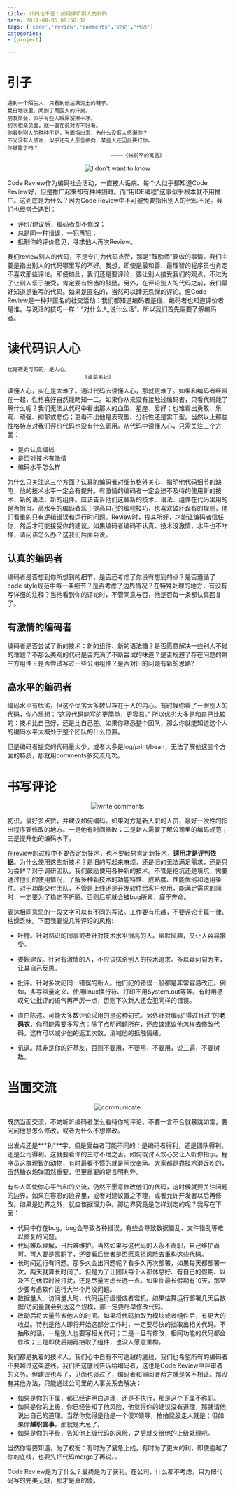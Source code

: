```yaml
---
title: 代码论千言：如何评价别人的代码
date: 2017-08-05 09:56:02
tags: ['code','review','comments','评论','代码']
categories:
- [project]

---
```


# 引子

    遇到一个陌生人，只看到他沾满泥土的鞋子。
    夏日地铁里，闻到了周围人的汗臭。
    朋友聚会，似乎有些人眼屎没擦干净。
    初次相亲见面，就一直在说对方不好看。
    你看到别人的种种不足，当面指出来，为什么没有人感谢你？
    不光没有人感谢，似乎还有人恶言相向，某些人还因此要打你。
    你做错了吗？
                                     ————《帐前卒的寓言》
<div align=center>

![I don't want to know](/images/code-comments/not_to_know.jpg)                                     
</div>

Code Review作为编码社会活动，一直被人诟病。每个人似乎都知道Code Review好，但是推广起来却有种种困难。而“用IDE编程”这事似乎根本就不用推广。这到底是为什么？因为Code Review中不可避免要指出别人的代码不足。我们也经常会遇到：

* 评价/建议后，编码者却不修改；
* 总是同一种错误，一犯再犯；
* 抵制你的评价意见，寻求他人再次Review。


我们review别人的代码，不是专门为代码点赞，那是“鼓励师”要做的事情。我们主要是指出别人的代码哪里写的不好。我想，即使是最和善、最理智的程序员也肯定不喜欢那些评论。即便如此，我们还是要评论，要让别人接受我们的观点。不过为了让别人乐于接受，肯定要有恰当的鼓励。另外，在评论别人的代码之前，我们最好知道是谁写的代码。如果是匿名的，当然可以肆无忌惮的评论。但Code Review是一种非匿名的社交活动：我们都知道编码者是谁，编码者也知道评价者是谁。与说话的技巧一样：“对什么人,说什么话”。所以我们首先需要了解编码者。

# 读代码识人心

    比鬼神更可怕的，是人心。
                        ————《盗墓笔记》

读懂人心，实在是太难了。通过代码去读懂人心，那就更难了。如果和编码者经常在一起，性格喜好自然能略知一二。如果你从来没有接触过编码者，只看代码能了解什么呢？我们无法从代码中看出那人的血型、星座、爱好；也难看出勇敢、乐观、顽强、抑郁或悲伤；更看不出他是表现型、分析性还是实干型。当然以上那些性格特点对我们评价代码也没有什么卵用。从代码中读懂人心，只需关注三个方面：

* 是否认真编码
* 是否对技术有激情
* 编码水平怎么样

为什么只关注这三个方面？认真的编码者对细节格外关心，指明他代码细节的缺陷，他的技术水平一定会有提升。有激情的编码者一定会迫不及待的使用新的技术、新的语法、新的组件。应该告诉他们这些新的技术、语法、组件在代码里用的是否恰当。高水平的编码者乐于提高自己的编程技巧，也喜欢破坏现有的规则，他们看重的只有逻辑错误和运行时问题。Review时，投其所好，才能让编码者信任你，然后才可能接受你的建议。如果编码者编码不认真、技术没激情、水平也不咋样，请问该怎么办？这我们后面会说。

## 认真的编码者
编码者是否想到你所想到的细节，是否还考虑了你没有想到的点？是否遵循了code style规范中每一条细节？是否考虑了边界情况？在特殊处理的地方，有没有写详细的注释？当他看到你的评论时，不管同意与否，他是否每一条都认真回复了。


## 有激情的编码者
编码者是否尝试了新的技术：新的组件、新的语法糖？是否愿意解决一些别人不碰的难题？不那么美观的代码是否充满了不断尝试的味道？是否规避了存在问题的第三方组件？是否尝试写过一些公用组件？是否对旧的问题有新的思路?


## 高水平的编码者
编码水平有优劣，但这个优劣大多数只存在于人的内心。有时候你看了一眼别人的代码，你心里想：“这段代码能写的更简单，更容易。” 所以优劣大多是和自己比较的：技术比自己好，还是比自己差。如果你熟悉整个团队，那么你就能知道这个人的编码水平大概处于整个团队的什么位置。


但是编码者提交的代码量太少，或者大多是log/print/bean，无法了解他这三个方面的特质，那就用comments多交流几次。


# 书写评论
<div align=center>

![write comments](/images/code-comments/write.jpeg)

</div>
初识，最好多点赞，并建议如何编码。如果对方是新入职的人员，最好一次性的指出程序要修改的地方。一是他有时间修改；二是新人需要了解公司里的编码规范；三是提升他的编码水平。


在review的过程中不要否定新技术，也不要轻易肯定新技术，**适用才是评判依据**。为什么使用这些新技术？是旧的写起来麻烦，还是旧的无法满足需求，还是只为尝鲜？对于调研团队，我们鼓励使用各种新的技术。不管是挖坑还是填坑，需要通过他们的使用情况，了解多种新技术的功能特性、成熟度、性能优劣和适用条件。对于功能交付团队，不管是上线还是开发软件给客户使用，能满足需求的同时，一定要为了稳定不折腾。否则后期就会被bug所累，疲于奔命。


表达相同意思的一段文字可以有不同的写法。工作要有乐趣，不要评论千篇一律、枯燥乏味。下面我要说几种评论的风格:

* 吐槽。针对熟识的同事或者针对技术水平很高的人。幽默风趣，又让人容易接受。

* 委婉建议。针对有激情的人，不应该抹杀别人的技术追求。多以疑问句为主，让其自己反思。

* 批评。针对多次犯同一错误的新人。他们犯的错误一般都是非常容易改正。例如，多写常量定义、使用linux换行符、打印不用System.out等等。有时用感叹句让批评的语气再严厉一点，否则下次新人还会犯同样的错误。

* 直白陈述。可能大多数评论采用的是这种句式。另外针对编码“得过且过”的**老码农**，你可能需要多写点：除了点明问题所在，还应该建议他怎样去修改代码。这样可以减少他的返工次数，消减他的抵触情绪。

* 讥讽。除非是你的好基友，否则不要用，不要用，不要用，说三遍，不要树敌。

# 当面交流
<div align=center>

![communicate](/images/code-comments/communicate.jpeg)
</div>
既然当面交流，不妨听听编码者怎么看待你的评论。不要一言不合就暴跳如雷，要问问他想怎么修改，或者为什么不想修改。

出发点还是**"利"**字。但是受益者可能不同的：是编码者得利，还是团队得利，还是公司得利。这就要看你的三寸不烂之舌，如何既讨人欢心又让人听你指示。程序员这群理智的动物，有时最看不惯的就是阿谀奉承。大家都是靠技术混饭吃的，虽然糖衣炮弹固然重要，但更重要的是言明利弊。

有些人即使你心平气和的交流，仍然不愿意修改他们的代码，这时候就要关注问题的边界。如果在容忍的边界里，或者对建议置之不理，或者允许开发者以后再修改。如果是边界之外，就应该据理力争。那边界究竟是怎样划定的呢？我写在下面：

* 代码中存在bug。bug会导致各种错误，有些会导致数据错乱、文件错乱等难以修复的问题。
* 代码难以理解，日后难维护。当然如果写这代码的人永不离职，自己维护尚可。可人要是离职了，还要看后继者是否愿意担风险去重构这些代码。
* 长时间运行有问题。那多久会出问题呢？看多久再次部署，如果每天都部署一次，两天就算长时间了。但是为了让团队每个人都休息好、有自己的假期、以及不在休假时被打扰，还是尽量考虑长远一点。如果你最长假期有10天，那至少要考虑软件运行大半个月没问题。
* 数据量大、访问量大时，代码运行缓慢或者宕机。如果估算运行部署几天后数据/访问量就会到达这个规模，那一定要尽早修改代码。
* 改动后将大量节省他人的时间。如果将代码抽取为模块或者组件后，有更大的收益。特别是他人即将开始这部分工作时，一定要尽快的抽取出相关代码。不抽取的话，一是别人也要写相关代码；二是一旦有修改，相同功能的代码都会修改；三是即使后期再抽取了组件，也没人愿意重构。


我们都是执着的技术人，我们心中自有不可逾越的底线，我们也希望所有的编码者不要越过这条底线。我们把这底线告诉给编码者，这也是Code Review中评审者的义务。但建议也写了，见面也谈过了，编码者和审阅者两方就是各不相让。那没有其他办法，只能通过公司里的人事关系去解决：

* 如果是你的下属，都已经讲明白道理，还是不执行，那是这个下属不称职。
* 如果是你的上级，你已经告知了他风险，他觉得你的建议没有道理，那就请他说出自己的道理。当然你觉得是他是一个傻X领导，拍拍屁股走人就是；但如果你**越职言事**，那就是大忌了。
* 如果是你的平级，告知他上级代码的风险，之后就交给他的上级处理吧。


当然你需要知道，为了权衡：有时为了紧急上线，有时为了更大的利，即使逾越了你的底线，也要先把代码merge了再说。。


Code Review是为了什么？最终是为了获利。在公司，什么都不考虑，只为把代码写的完美无缺，那才是真的傻。


